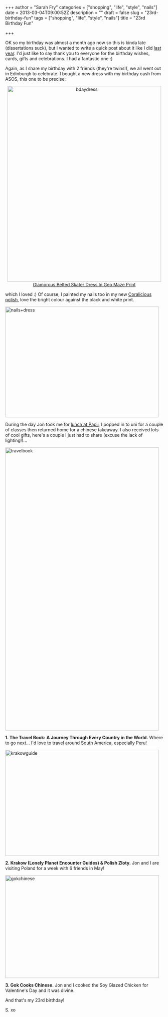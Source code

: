 +++
author = "Sarah Fry"
categories = ["shopping", "life", "style", "nails"]
date = 2013-03-04T09:00:52Z
description = ""
draft = false
slug = "23rd-birthday-fun"
tags = ["shopping", "life", "style", "nails"]
title = "23rd Birthday Fun"

+++


OK so my birthday was almost a month ago now so this is kinda late (dissertations suck), but I wanted to write a quick post about it like I did <a href="http://sweetaspi.co.uk/2012/02/13/birthday-fun/" target="_blank">last year</a>. I'd just like to say thank you to everyone for the birthday wishes, cards, gifts and celebrations. I had a fantastic one :)

Again, as I share my birthday with 2 friends (they're twins!), we all went out in Edinburgh to celebrate. I bought a new dress with my birthday cash from ASOS, this one to be precise:
<p style="text-align: center;"><a href="http://sweetaspi.co.uk/content/images/2013/03/bdaydress.jpg"><img class="alignnone size-full wp-image-1524" alt="bdaydress" src="http://sweetaspi.co.uk/content/images/2013/03/bdaydress.jpg" width="490" height="625" /></a>
<a href="http://www.asos.com//Glamorous/Glamorous-Belted-Skater-Dress-In-Geo-Maze-Print/Prod/pgeproduct.aspx?iid=2738198" target="_blank">Glamorous Belted Skater Dress In Geo Maze Print</a></p>
which I loved :) Of course, I painted my nails too in my new <a title="Nails in Coralicious" href="http://sweetaspi.co.uk/2013/03/02/nails-in-coralicious/">Coralicious polish</a>, love the bright colour against the black and white print.

<a href="http://sweetaspi.co.uk/content/images/2013/03/nails+dress.jpg"><img class="alignnone size-full wp-image-1533" alt="nails+dress" src="http://sweetaspi.co.uk/content/images/2013/03/nails+dress.jpg" width="490" height="353" /></a>

During the day Jon took me for <a title="Lunch at Papii" href="http://sweetaspi.co.uk/2013/02/12/lunch-at-papii/" target="_blank">lunch at Papii</a>, I popped in to uni for a couple of classes then returned home for a chinese takeaway. I also received lots of cool gifts, here's a couple I just had to share (excuse the lack of lighting!)...

<a href="http://sweetaspi.co.uk/content/images/2013/03/travelbook.jpg"><img class="alignnone size-full wp-image-1535" alt="travelbook" src="http://sweetaspi.co.uk/content/images/2013/03/travelbook.jpg" width="490" height="903" /></a>

<strong>1. The Travel Book: A Journey Through Every Country in the World.</strong> Where to go next... I'd love to travel around South America, especially Peru!

<a href="http://sweetaspi.co.uk/content/images/2013/03/krakowguide.jpg"><img class="alignnone size-full wp-image-1536" alt="krakowguide" src="http://sweetaspi.co.uk/content/images/2013/03/krakowguide.jpg" width="490" height="338" /></a>

<strong>2. Krakow (Lonely Planet Encounter Guides) &amp; Polish Zloty.</strong> Jon and I are visiting Poland for a week with 6 friends in May!

<a href="http://sweetaspi.co.uk/content/images/2013/03/gokchinese.jpg"><img class="alignnone size-full wp-image-1537" alt="gokchinese" src="http://sweetaspi.co.uk/content/images/2013/03/gokchinese.jpg" width="490" height="328" /></a>

<strong>3. Gok Cooks Chinese.</strong> Jon and I cooked the Soy Glazed Chicken for Valentine's Day and it was divine.

And that's my 23rd birthday!

S. xo

